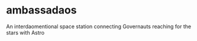 # ambassadaos
An interdaomentional space station connecting Governauts reaching for the stars with Astro
